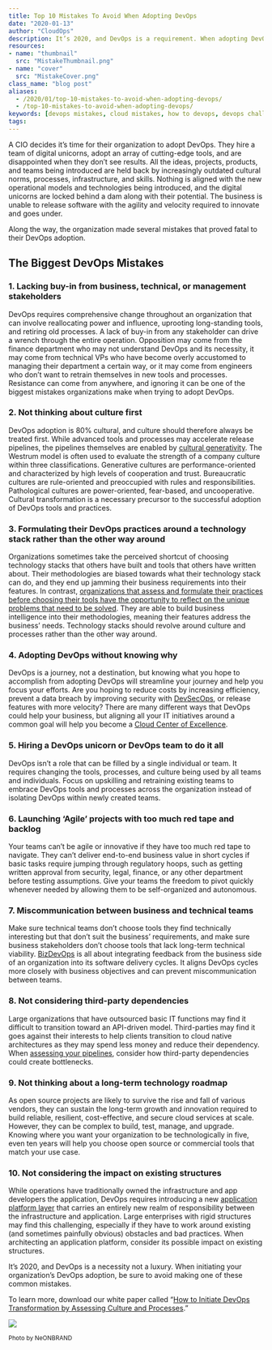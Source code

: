 ```yaml
---
title: Top 10 Mistakes To Avoid When Adopting DevOps
date: "2020-01-13"
author: "CloudOps"
description: It’s 2020, and DevOps is a requirement. When adopting DevOps, make sure your organization isn’t making one of these common mistakes.
resources:
- name: "thumbnail"
  src: "MistakeThumbnail.png"
- name: "cover"
  src: "MistakeCover.png"
class_name: "blog post"
aliases:
  - /2020/01/top-10-mistakes-to-avoid-when-adopting-devops/
  - /top-10-mistakes-to-avoid-when-adopting-devops/
keywords: [devops mistakes, cloud mistakes, how to devops, devops challenges and solutions, devops model]
tags:
---
```


<p>A CIO decides it’s time for their organization to adopt DevOps. They hire a team of digital unicorns, adopt an array of cutting-edge tools, and are disappointed when they don’t see results. All the ideas, projects, products, and teams being introduced are held back by increasingly outdated cultural norms, processes, infrastructure, and skills. Nothing is aligned with the new operational models and technologies being introduced, and the digital unicorns are locked behind a dam along with their potential. The business is unable to release software with the agility and velocity required to innovate and goes under.</p>

<p>Along the way, the organization made several mistakes that proved fatal to their DevOps adoption.</p>

<h2>The Biggest DevOps Mistakes</h2>

<h3>1. Lacking buy-in from business, technical, or management stakeholders</h3>

<p>DevOps requires comprehensive change throughout an organization that can involve reallocating power and influence, uprooting long-standing tools, and retiring old processes. A lack of buy-in from any stakeholder can drive a wrench through the entire operation. Opposition may come from the finance department who may not understand DevOps and its necessity, it may come from technical VPs who have become overly accustomed to managing their department a certain way, or it may come from engineers who don’t want to retrain themselves in new tools and processes. Resistance can come from anywhere, and ignoring it can be one of the biggest mistakes organizations make when trying to adopt DevOps.</p>

<h3>2. Not thinking about culture first</h3>

<p>DevOps adoption is 80% cultural, and culture should therefore always be treated first. While advanced tools and processes may accelerate release pipelines, the pipelines themselves are enabled by <a href="https://www.cloudops.com/2019/02/driving-feature-velocity-through-cultural-change-why-devops-puts-mindset-before-technology/">cultural generativity</a>. The Westrum model is often used to evaluate the strength of a company culture within three classifications. Generative cultures are performance-oriented and characterized by high levels of cooperation and trust. Bureaucratic cultures are rule-oriented and preoccupied with rules and responsibilities. Pathological cultures are power-oriented, fear-based, and uncooperative. Cultural transformation is a necessary precursor to the successful adoption of DevOps tools and practices.</p>

<h3>3. Formulating their DevOps practices around a technology stack rather than the other way around</h3>

<p>Organizations sometimes take the perceived shortcut of choosing technology stacks that others have built and tools that others have written about. Their methodologies are biased towards what their technology stack can do, and they end up jamming their business requirements into their features. In contrast, <a href="https://www.cloudops.com/2019/11/assessing-success-with-the-devops-health-radar/">organizations that assess and formulate their practices before choosing their tools have the opportunity to reflect on the unique problems that need to be solved</a>. They are able to build business intelligence into their methodologies, meaning their features address the business’ needs. Technology stacks should revolve around culture and processes rather than the other way around.</p>

<h3>4. Adopting DevOps without knowing why</h3>

<p>DevOps is a journey, not a destination, but knowing what you hope to accomplish from adopting DevOps will streamline your journey and help you focus your efforts. Are you hoping to reduce costs by increasing efficiency, prevent a data breach by improving security with <a href="https://www.cloudops.com/2019/07/rethinking-cloud-security-with-devsecops/">DevSecOps</a>, or release features with more velocity? There are many different ways that DevOps could help your business, but aligning all your IT initiatives around a common goal will help you become a <a href="https://www.cloudops.com/2019/09/evolving-towards-a-cloud-centre-of-excellence-in-aws/">Cloud Center of Excellence</a>.</p>

<h3>5. Hiring a DevOps unicorn or DevOps team to do it all</h3>

<p>DevOps isn’t a role that can be filled by a single individual or team. It requires changing the tools, processes, and culture being used by all teams and individuals. Focus on upskilling and retraining existing teams to embrace DevOps tools and processes across the organization instead of isolating DevOps within newly created teams.</p>

<h3>6. Launching ‘Agile’ projects with too much red tape and backlog</h3>

<p>Your teams can’t be agile or innovative if they have too much red tape to navigate. They can’t deliver end-to-end business value in short cycles if basic tasks require jumping through regulatory hoops, such as getting written approval from security, legal, finance, or any other department before testing assumptions. Give your teams the freedom to pivot quickly whenever needed by allowing them to be self-organized and autonomous.</p>

<h3>7. Miscommunication between business and technical teams</h3>

<p>Make sure technical teams don’t choose tools they find technically interesting but that don’t suit the business’ requirements, and make sure business stakeholders don’t choose tools that lack long-term technical viability. <a href="https://www.cloudops.com/2019/10/everything-you-need-to-know-about-bizdevops/">BizDevOps</a> is all about integrating feedback from the business side of an organization into its software delivery cycles. It aligns DevOps cycles more closely with business objectives and can prevent miscommunication between teams.</p>

<h3>8. Not considering third-party dependencies</h3>

<p>Large organizations that have outsourced basic IT functions may find it difficult to transition toward an API-driven model. Third-parties may find it goes against their interests to help clients transition to cloud native architectures as they may spend less money and reduce their dependency. When <a href="https://www.cloudops.com/2019/11/assessing-success-with-the-devops-health-radar/">assessing your pipelines</a>, consider how third-party dependencies could create bottlenecks.</p>

<h3>9. Not thinking about a long-term technology roadmap</h3>

<p>As open source projects are likely to survive the rise and fall of various vendors, they can sustain the long-term growth and innovation required to build reliable, resilient, cost-effective, and secure cloud services at scale. However, they can be complex to build, test, manage, and upgrade. Knowing where you want your organization to be technologically in five, even ten years will help you choose open source or commercial tools that match your use case.</p>

<h3><strong>10. Not considering the impact on existing structures</strong></h3>

<p>While operations have traditionally owned the infrastructure and app developers the application, DevOps requires introducing a new <a href="https://www.cloudops.com/2019/05/podcast-own-your-destiny-in-the-cloud-episode-1-devops-realms/">application platform layer</a> that carries an entirely new realm of responsibility between the infrastructure and application. Large enterprises with rigid structures may find this challenging, especially if they have to work around existing (and sometimes painfully obvious) obstacles and bad practices. When architecting an application platform, consider its possible impact on existing structures.</p>

<p>It’s 2020, and DevOps is a necessity not a luxury. When initiating your organization’s DevOps adoption, be sure to avoid making one of these common mistakes.</p>

<p>To learn more, download our white paper called “<a href="/resources/white-papers/how-to-initiate-devops-transformation-by-assessing-culture-and-processes/">How to Initiate DevOps Transformation by Assessing Culture and Processes</a>.”</p>

<div class="row">
    <div class="col-xl-8 offset-xl-2 col-lg-10 offset-lg-1 col-md-10 offset-md-1 col-sm-12 col-xs-12 cta-image">
    <a href="/resources/white-papers/how-to-initiate-devops-transformation-by-assessing-culture-and-processes/">
      <img src="/images/blog/cta/white-paper.jpeg">
    </a>
    </div>
</div>

<p><small>Photo by NeONBRAND</small></p>
